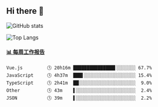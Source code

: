 ## Hi there 👋

![GitHub stats](https://github-readme-stats.orilight.top/api?username=orilights)

![Top Langs](https://github-readme-stats.orilight.top/api/top-langs/?username=orilights&layout=compact)

<!-- waka-box start -->
#### <a href="https://gist.github.com/92c8d5b388768c10efcba86e82b7c4fb" target="_blank">📊 每周工作报告</a>
```text
Vue.js         🕓 20h16m ███████████████▌░░░░░░░ 67.7%
JavaScript     🕓 4h37m  ███▌░░░░░░░░░░░░░░░░░░░ 15.4%
TypeScript     🕓 2h41m  ██░░░░░░░░░░░░░░░░░░░░░  9.0%
Other          🕓 43m    ▌░░░░░░░░░░░░░░░░░░░░░░  2.4%
JSON           🕓 39m    ▌░░░░░░░░░░░░░░░░░░░░░░  2.2%
```
<!-- Powered by https://github.com/journey-ad/waka-box-go . -->
<!-- waka-box end -->
